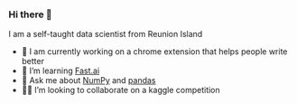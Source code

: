 ### Hi there 👋
I am a self-taught data scientist from Reunion Island 

- 🔭 I am currently working on a chrome extension that helps people write better  
- 🌱 I’m learning [Fast.ai](https://course.fast.ai/#How-do-I-get-started?)
- 💬 Ask me about [NumPy](https://numpy.org/) and [pandas](https://pandas.pydata.org/)
- 🧑‍💻 I’m looking to collaborate on a kaggle competition 
<!---
axelearning/axelearning is a ✨ special ✨ repository because its `README.md` (this file) appears on your GitHub profile.
You can click the Preview link to take a look at your changes.
--->
